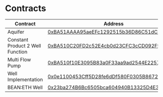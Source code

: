 # Contracts

<table><thead><tr><th width="214">Contract</th><th>Address</th></tr></thead><tbody><tr><td>Aquifer</td><td><a href="https://etherscan.io/address/0xBA51AAAA95aeEFc1292515b36D86C51dC7877773">0xBA51AAAA95aeEFc1292515b36D86C51dC7877773</a></td></tr><tr><td>Constant Product 2 Well Function</td><td><a href="https://etherscan.io/address/0xBA510C20FD2c52E4cb0d23CFC3cCD092F9165a6E">0xBA510C20FD2c52E4cb0d23CFC3cCD092F9165a6E</a></td></tr><tr><td>Multi Flow Pump</td><td><a href="https://etherscan.io/address/0xBA510f10E3095B83a0F33aa9ad2544E22570a87C">0xBA510f10E3095B83a0F33aa9ad2544E22570a87C</a></td></tr><tr><td>Well Implementation</td><td><a href="https://etherscan.io/address/0x0e1100453Cff5D28fe6dDf580F0305B8672eF2f9">0x0e1100453Cff5D28fe6dDf580F0305B8672eF2f9</a></td></tr><tr><td>BEAN:ETH Well</td><td><a href="https://etherscan.io/address/0x23ba274B6Bc6505bca604940B13325D4E3f869b8">0x23ba274B6Bc6505bca604940B13325D4E3f869b8</a></td></tr></tbody></table>
